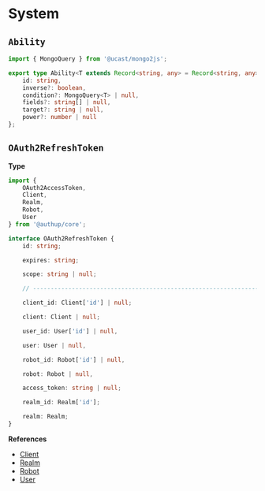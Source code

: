 # System

## `Ability`

```typescript
import { MongoQuery } from '@ucast/mongo2js';

export type Ability<T extends Record<string, any> = Record<string, any>> = {
    id: string,
    inverse?: boolean,
    condition?: MongoQuery<T> | null,
    fields?: string[] | null,
    target?: string | null,
    power?: number | null
};
```

## `OAuth2RefreshToken`

**Type**
```typescript
import {
    OAuth2AccessToken,
    Client,
    Realm,
    Robot,
    User 
} from '@authup/core';

interface OAuth2RefreshToken {
    id: string;

    expires: string;

    scope: string | null;

    // ------------------------------------------------------------------

    client_id: Client['id'] | null;

    client: Client | null;

    user_id: User['id'] | null,

    user: User | null,

    robot_id: Robot['id'] | null,

    robot: Robot | null,

    access_token: string | null;

    realm_id: Realm['id'];

    realm: Realm;
}
```

**References**
- [Client](../core-kit/api-reference#client)
- [Realm](../core-kit/api-reference#realm)
- [Robot](../core-kit/api-reference#robot)
- [User](../core-kit/api-reference#user)
